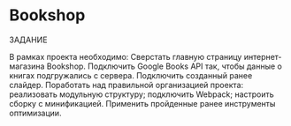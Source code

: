 # Bookshop

ЗАДАНИЕ

В рамках проекта необходимо:
Сверстать главную страницу интернет-магазина Bookshop. 
Подключить Google Books API так, чтобы данные о книгах подгружались с сервера.
Подключить созданный ранее слайдер.
Поработать над правильной организацией проекта:
реализовать модульную структуру;
подключить Webpack;
настроить сборку с минификацией.
Применить пройденные ранее инструменты оптимизации.
